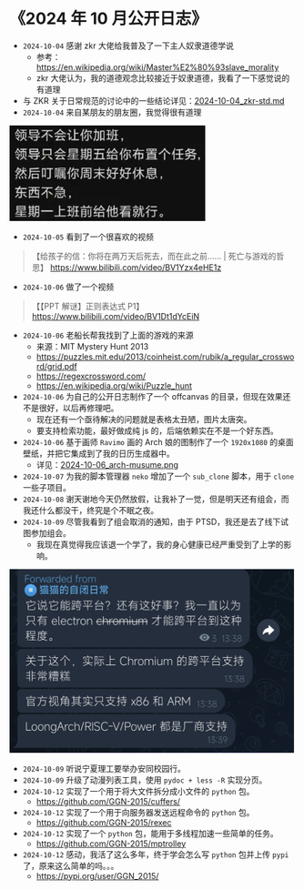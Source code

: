 # 《2024 年 10 月公开日志》

- `2024-10-04` 感谢 zkr 大佬给我普及了一下主人奴隶道德学说
  - 参考：https://en.wikipedia.org/wiki/Master%E2%80%93slave_morality
  - zkr 大佬认为，我的道德观念比较接近于奴隶道德，我看了一下感觉说的有道理
- 与 ZKR 关于日常规范的讨论中的一些结论详见：[2024-10-04_zkr-std.md](../../data/misc/2024-10-04_zkr-std.md)
- `2024-10-04` 来自某朋友的朋友圈，我觉得很有道理

<img src="../../blob/img/2024-10-04_moments.png">

- `2024-10-05` 看到了一个很喜欢的视频

> 【给孩子的信：你将在两万天后死去，而在此之前…… | 死亡与游戏的哲思】 https://www.bilibili.com/video/BV1Yzx4eHE1z

- `2024-10-06` 做了一个视频

> 【【PPT 解谜】正则表达式 P1】 https://www.bilibili.com/video/BV1Dt1dYcEiN

- `2024-10-06` 老船长帮我找到了上面的游戏的来源
  - 来源：MIT Mystery Hunt 2013
  - https://puzzles.mit.edu/2013/coinheist.com/rubik/a_regular_crossword/grid.pdf
  - https://regexcrossword.com/
  - https://en.wikipedia.org/wiki/Puzzle_hunt
- `2024-10-06` 为自己的公开日志制作了一个 offcanvas 的目录，但现在效果还不是很好，以后再修理吧。
  - 现在还有一个亟待解决的问题就是表格太丑陋，图片太唐突。
  - 要支持检索功能，最好做成纯 js 的，后端依赖实在不是一个好东西。
- `2024-10-06` 基于画师 `Ravimo` 画的 Arch 娘的图制作了一个 `1920x1080` 的桌面壁纸，并把它集成到了我的日历生成器中。
  - 详见：[2024-10-06_arch-musume.png](../../blob/img/2024-10-06_arch-musume.png)
- `2024-10-07` 为我的脚本管理器 `neko` 增加了一个 `sub_clone` 脚本，用于 `clone` 一些子项目。
- `2024-10-08` 谢天谢地今天仍然放假，让我补了一觉，但是明天还有组会，而我还什么都没干，终究是个不眠之夜。
- `2024-10-09` 尽管我看到了组会取消的通知，由于 PTSD，我还是去了线下试图参加组会。
  - 我现在真觉得我应该退一个学了，我的身心健康已经严重受到了上学的影响。

<img src="../../blob/img/2024-10-09_chromium.jpg" style="width: 500px">

- `2024-10-09` 听说宁夏理工要举办安同校园行。
- `2024-10-09` 升级了动漫列表工具，使用 `pydoc + less -R` 实现分页。
- `2024-10-12` 实现了一个用于将大文件拆分成小文件的 `python` 包。
  - https://github.com/GGN-2015/cuffers/
- `2024-10-12` 实现了一个用于向服务器发送远程命令的 `python` 包。
  - https://github.com/GGN-2015/rexec
- `2024-10-12` 实现了一个 `python` 包，能用于多线程加速一些简单的任务。
  - https://github.com/GGN-2015/mptrolley
- `2024-10-12` 感动，我活了这么多年，终于学会怎么写 `python` 包并上传 `pypi` 了，原来这么简单的吗。。。
  - https://pypi.org/user/GGN_2015/

